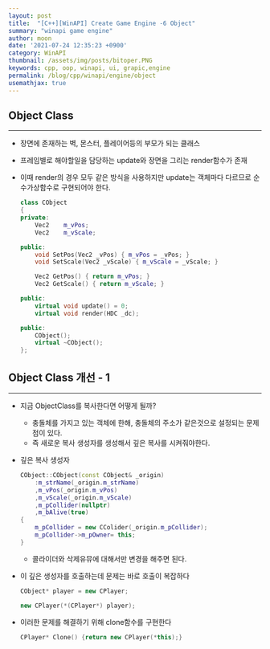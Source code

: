 ```yaml
---
layout: post
title:  "[C++][WinAPI] Create Game Engine -6 Object"
summary: "winapi game engine"
author: moon
date: '2021-07-24 12:35:23 +0900'
category: WinAPI
thumbnail: /assets/img/posts/bitoper.PNG
keywords: cpp, oop, winapi, ui, grapic,engine
permalink: /blog/cpp/winapi/engine/object
usemathjax: true
---
```

## Object Class

---

- 장면에 존재하는 벽, 몬스터, 플레이어등의 부모가 되는 클래스
- 프레임별로 해야할일을 담당하는 update와 장면을 그리는 render함수가 존재
- 이때 render의 경우 모두 같은 방식을 사용하지만 update는 객체마다 다르므로 순수가상함수로 구현되어야 한다.

    ```cpp
    class CObject
    {
    private:
    	Vec2	m_vPos;
    	Vec2    m_vScale;

    public:
    	void SetPos(Vec2 _vPos) { m_vPos = _vPos; }
    	void SetScale(Vec2 _vScale) { m_vScale = _vScale; }

    	Vec2 GetPos() { return m_vPos; }
    	Vec2 GetScale() { return m_vScale; }

    public:
    	virtual void update() = 0;
    	virtual void render(HDC _dc);

    public:
    	CObject();
    	virtual ~CObject();
    };
    ```

## Object Class 개선 - 1

---

- 지금 ObjectClass를 복사한다면 어떻게 될까?
    - 충돌체를 가지고 있는 객체에 한해, 충돌체의 주소가 같은것으로 설정되는 문제점이 있다.
    - 즉 새로운 복사 생성자를 생성해서 깊은 복사를 시켜줘야한다.
- 깊은 복사 생성자

    ```cpp
    CObject::CObject(const CObject& _origin)
    	:m_strName(_origin.m_strName)
    	,m_vPos(_origin.m_vPos)
    	,m_vScale(_origin.m_vScale)
    	,m_pCollider(nullptr)
    	,m_bAlive(true)
    {
    	m_pCollider = new CColider(_origin.m_pCollider);
    	m_pCollider->m_pOwner= this;
    }
    ```

    - 콜라이더와 삭제유뮤에 대해서만 변경을 해주면 된다.

- 이 깊은 생성자를 호출하는데 문제는 바로 호출이 복잡하다

    ```cpp
    CObject* player = new CPlayer;

    new CPlayer(*(CPlayer*) player);
    ```

- 이러한 문제를 해결하기 위해 clone함수를 구현한다

    ```cpp
    CPlayer* Clone() {return new CPlayer(*this);}
    ```